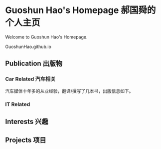 # Guoshun Hao's Homepage 郝国舜的个人主页
Welcome to Guoshun Hao's Homepage.

GuoshunHao.github.io

## Publication 出版物

### Car Related 汽车相关

汽车媒体十年多的从业经验，翻译/撰写了几本书，出版信息如下。

### IT Related


## Interests 兴趣

## Projects 项目



